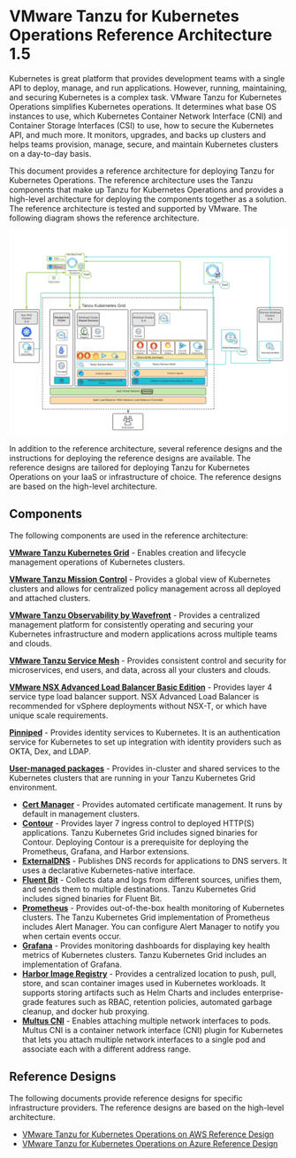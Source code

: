 # VMware Tanzu for Kubernetes Operations Reference Architecture 1.5

Kubernetes is great platform that provides development teams with a single API to deploy, manage, and run applications. However, running, maintaining, and securing Kubernetes is a complex task. VMware Tanzu for Kubernetes Operations simplifies Kubernetes operations. It determines what base OS instances to use, which Kubernetes Container Network Interface (CNI) and Container Storage Interfaces (CSI) to use, how to secure the Kubernetes API, and much more.  It monitors, upgrades, and backs up clusters and helps teams provision, manage, secure, and maintain Kubernetes clusters on a day-to-day basis.

This document provides a reference architecture for deploying Tanzu for Kubernetes Operations. The reference architecture uses the Tanzu components that make up Tanzu for Kubernetes Operations and provides a high-level architecture for deploying the components together as a solution. The reference architecture is tested and supported by VMware. The following diagram shows the reference architecture.

![Tanzu Edition reference architecture diagram](./img/index/tkgm-diagram.png)

In addition to the reference architecture, several reference designs and the instructions for deploying the reference designs are available. The reference designs are tailored for deploying Tanzu for Kubernetes Operations on your IaaS or infrastructure of choice. The reference designs are based on the high-level architecture.

## Components
The following components are used in the reference architecture:

**[VMware Tanzu Kubernetes Grid](https://docs.vmware.com/en/VMware-Tanzu-Kubernetes-Grid/index.html)** - Enables creation and lifecycle management operations of Kubernetes clusters.  

**[VMware Tanzu Mission Control](https://docs.vmware.com/en/VMware-Tanzu-Mission-Control/index.html)** - Provides a global view of Kubernetes clusters and allows for centralized policy management across all deployed and attached clusters.  

**[VMware Tanzu Observability by Wavefront](https://docs.wavefront.com)** - Provides a centralized management platform for consistently operating and securing your Kubernetes infrastructure and modern applications across multiple teams and clouds.

**[VMware Tanzu Service Mesh](https://docs.vmware.com/en/VMware-Tanzu-Service-Mesh/index.html)** - Provides consistent control and security for microservices, end users, and data, across all your clusters and clouds.

**[VMware NSX Advanced Load Balancer Basic Edition](https://docs.vmware.com/en/VMware-NSX-Advanced-Load-Balancer/index.html)** - Provides layer 4 service type load balancer support. NSX Advanced Load Balancer is recommended for vSphere deployments without NSX-T, or which have unique scale requirements.  

**[Pinniped](https://docs.vmware.com/en/VMware-Tanzu-Kubernetes-Grid/1.4/vmware-tanzu-kubernetes-grid-14/GUID-mgmt-clusters-enabling-id-mgmt.html)** - Provides identity services to Kubernetes. It is an authentication service for Kubernetes to set up integration with identity providers such as OKTA, Dex, and LDAP.

**[User-managed packages](https://docs.vmware.com/en/VMware-Tanzu-Kubernetes-Grid/1.5/vmware-tanzu-kubernetes-grid-15/GUID-packages-user-managed-index.html)** - Provides in-cluster and shared services to the Kubernetes clusters that are running in your Tanzu Kubernetes Grid environment.

* **[Cert Manager](https://docs.vmware.com/en/VMware-Tanzu-Kubernetes-Grid/1.5/vmware-tanzu-kubernetes-grid-15/GUID-packages-cert-manager.html)** - Provides automated certificate management. It runs by default in management clusters.
* **[Contour](https://docs.vmware.com/en/VMware-Tanzu-Kubernetes-Grid/1.5/vmware-tanzu-kubernetes-grid-15/GUID-packages-ingress-contour.html)** - Provides layer 7 ingress control to deployed HTTP(S) applications. Tanzu Kubernetes Grid includes signed binaries for Contour. Deploying Contour is a prerequisite for deploying the Prometheus, Grafana, and Harbor extensions.
* **[ExternalDNS](https://docs.vmware.com/en/VMware-Tanzu-Kubernetes-Grid/1.5/vmware-tanzu-kubernetes-grid-15/GUID-packages-external-dns.html)** - Publishes DNS records for applications to DNS servers. It uses a declarative Kubernetes-native interface.
* **[Fluent Bit](https://docs.vmware.com/en/VMware-Tanzu-Kubernetes-Grid/1.5/vmware-tanzu-kubernetes-grid-15/GUID-packages-logging-fluentbit.html)** - Collects data and logs from different sources, unifies them, and sends them to multiple destinations. Tanzu Kubernetes Grid includes signed binaries for Fluent Bit.
* **[Prometheus](https://docs.vmware.com/en/VMware-Tanzu-Kubernetes-Grid/1.5/vmware-tanzu-kubernetes-grid-15/GUID-packages-monitoring.html)** - Provides out-of-the-box health monitoring of Kubernetes clusters. The Tanzu Kubernetes Grid implementation of Prometheus includes Alert Manager.  You can configure Alert Manager to notify you when certain events occur.
* **[Grafana](https://docs.vmware.com/en/VMware-Tanzu-Kubernetes-Grid/1.5/vmware-tanzu-kubernetes-grid-15/GUID-packages-monitoring.html)** - Provides monitoring dashboards for displaying key health metrics of Kubernetes clusters. Tanzu Kubernetes Grid includes an implementation of Grafana.   
* **[Harbor Image Registry](https://docs.vmware.com/en/VMware-Tanzu-Kubernetes-Grid/1.5/vmware-tanzu-kubernetes-grid-15/GUID-packages-harbor-registry.html)** - Provides a centralized location to push, pull, store, and scan container images used in Kubernetes workloads. It supports storing artifacts such as Helm Charts and includes enterprise-grade features such as RBAC, retention policies, automated garbage cleanup, and docker hub proxying.
* **[Multus CNI](https://docs.vmware.com/en/VMware-Tanzu-Kubernetes-Grid/1.5/vmware-tanzu-kubernetes-grid-15/GUID-packages-cni-multus.html)** - Enables attaching multiple network interfaces to pods. Multus CNI is a container network interface (CNI) plugin for Kubernetes that lets you attach multiple network interfaces to a single pod and associate each with a different address range.  

## Reference Designs
The following documents provide reference designs for specific infrastructure providers. The reference designs are based on the high-level architecture.

- [VMware Tanzu for Kubernetes Operations on AWS Reference Design](tko-on-aws.md)
- [VMware Tanzu for Kubernetes Operations on Azure Reference Design](tko-on-azure.md)
<!--
- [VMware Tanzu for Kubernetes Operations using vSphere with Tanzu Reference Design](tko-on-vsphere-with-tanzu.md)
-->
